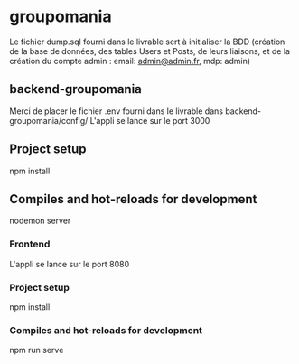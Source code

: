 # groupomania

Le fichier dump.sql fourni dans le livrable sert à initialiser la BDD (création de la base de données, des tables Users et Posts, de leurs liaisons, et de la création du compte admin : email: admin@admin.fr, mdp: admin)

## backend-groupomania

Merci de placer le fichier .env fourni dans le livrable dans backend-groupomania/config/
L'appli se lance sur le port 3000

## Project setup

npm install

## Compiles and hot-reloads for development

nodemon server

### Frontend

L'appli se lance sur le port 8080

### Project setup

npm install

### Compiles and hot-reloads for development

npm run serve
